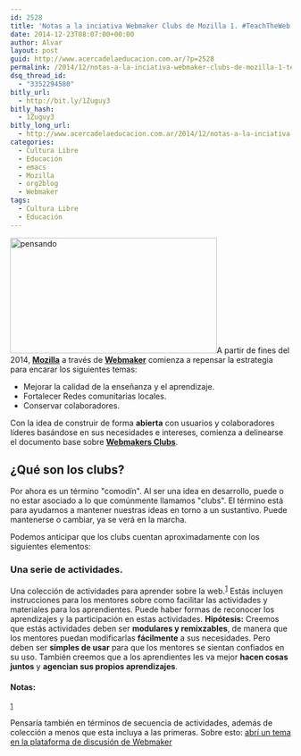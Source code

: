 ```yaml
---
id: 2528
title: 'Notas a la inciativa Webmaker Clubs de Mozilla 1. #TeachTheWeb #Webmaker'
date: 2014-12-23T08:07:00+00:00
author: Alvar
layout: post
guid: http://www.acercadelaeducacion.com.ar/?p=2528
permalink: /2014/12/notas-a-la-inciativa-webmaker-clubs-de-mozilla-1-teachtheweb-webmaker/
dsq_thread_id:
  - "3352294580"
bitly_url:
  - http://bit.ly/1Zuguy3
bitly_hash:
  - 1Zuguy3
bitly_long_url:
  - http://www.acercadelaeducacion.com.ar/2014/12/notas-a-la-inciativa-webmaker-clubs-de-mozilla-1-teachtheweb-webmaker/
categories:
  - Cultura Libre
  - Educación
  - emacs
  - Mozilla
  - org2blog
  - Webmaker
tags:
  - Cultura Libre
  - Educación
---
```

<img class="alignleft wp-image-2531" src="http://www.acercadelaeducacion.com.ar/wp-content/uploads/2014/12/pensando.gif" alt="pensando" width="370" height="207" />A partir de fines del 2014, <b><a href="https:mozilla.org">Mozilla</a></b> a través de <b><a href="https:webmaker.org">Webmaker</a></b> comienza a repensar la estrategia para encarar los siguientes temas:
<ul class="org-ul">
	<li>Mejorar la calidad de la enseñanza y el aprendizaje.</li>
	<li>Fortalecer Redes comunitarias locales.</li>
	<li>Conservar colaboradores.</li>
</ul>
Con la idea de construir de forma <b>abierta</b> con usuarios y colaboradores líderes basándose en sus necesidades e intereses, comienza a delinearse el documento base sobre <b><a href="https://wiki.mozilla.org/Webmaker/2015/Mentors/Clubs">Webmakers Clubs</a></b>.

<!--more-->
<h2 id="seccion1">¿Qué son los clubs?</h2>
Por ahora es un término "comodín". Al ser una idea en desarrollo, puede o no estar asociado a lo que comúnmente llamamos "clubs". El término está para ayudarnos a mantener nuestras ideas en torno a un sustantivo. Puede mantenerse o cambiar, ya se verá en la marcha.

Podemos anticipar que los clubs cuentan aproximadamente con los siguientes elementos:
<h3 id="seccion1.1">Una serie de actividades.</h3>
Una colección de actividades para aprender sobre la web.<sup><a id="fnr.1" class="footref" href="#fn.1">1</a></sup> Estás incluyen instrucciones para los mentores sobre como facilitar las actividades y materiales para los aprendientes. Puede haber formas de reconocer los aprendizajes y la participación en estas actividades.
<strong>Hipótesis:</strong> Creemos que estás actividades deben ser <b>modulares y remixzables</b>, de manera que los mentores puedan modificarlas <b>fácilmente</b> a sus necesidades. Pero deben ser <b>simples de usar</b> para que los mentores se sientan confiados en su uso. También creemos que a los aprendientes les va mejor <b>hacen cosas juntos</b> y <b>agencian sus propios aprendizajes</b>.
<h4 id="notas">Notas:</h4>
<sup><a id="fn.1" class="footnum" href="#fnr.1">1</a></sup>
<p class="footpara">Pensaría también en términos de secuencia de actividades, además de colección a menos que esta incluya a las primeras. Sobre esto: <a title="Enlace a la discusión" href="http://discourse.webmaker.org/t/about-a-series-of-activities-collections-and-or-sequences/1098" target="_blank">abrí un tema en la plataforma de discusión de Webmaker</a></p>